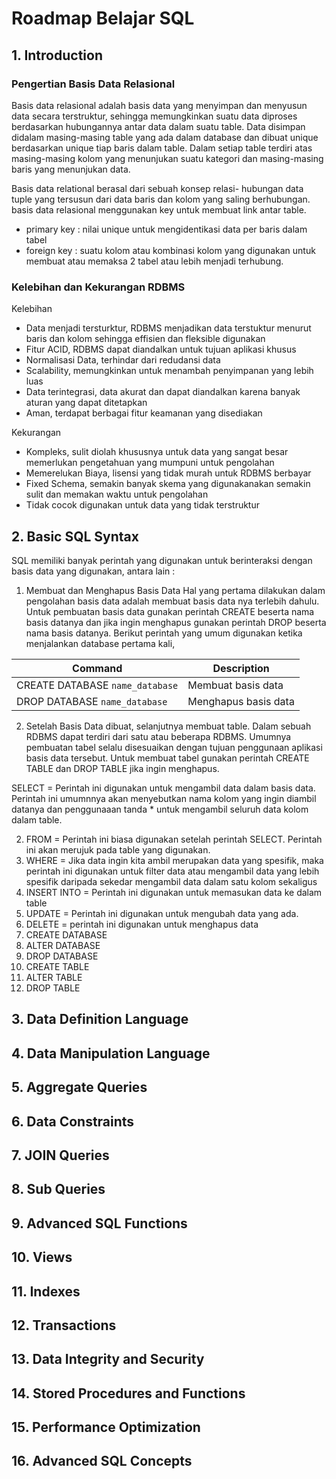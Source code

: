 # Roadmap Belajar SQL 

## 1. Introduction

### Pengertian Basis Data Relasional 
Basis data relasional adalah basis data yang menyimpan dan menyusun data secara terstruktur, sehingga memungkinkan suatu data 
diproses berdasarkan hubungannya antar data dalam suatu table. Data disimpan didalam masing-masing table yang ada dalam database 
dan dibuat unique berdasarkan unique tiap baris dalam table. Dalam setiap table terdiri atas masing-masing kolom yang menunjukan 
suatu kategori dan masing-masing baris yang menunjukan data. 

Basis data relational berasal dari sebuah konsep relasi- hubungan data tuple yang tersusun dari data baris dan kolom yang saling 
berhubungan. basis data relasional menggunakan key untuk membuat link antar table. 
- primary key : nilai unique untuk mengidentikasi data per baris dalam tabel
- foreign key : suatu kolom atau kombinasi kolom yang digunakan untuk membuat atau memaksa 2 tabel atau lebih menjadi terhubung.

### Kelebihan dan Kekurangan RDBMS
Kelebihan
+ Data menjadi tersturktur, RDBMS menjadikan data terstuktur menurut baris dan kolom sehingga effisien dan fleksible digunakan
+ Fitur ACID, RDBMS dapat diandalkan untuk tujuan aplikasi khusus
+ Normalisasi Data, terhindar dari redudansi data 
+ Scalability, memungkinkan untuk menambah penyimpanan yang lebih luas
+ Data terintegrasi, data akurat dan dapat diandalkan karena banyak aturan yang dapat ditetapkan
+ Aman, terdapat berbagai fitur keamanan yang disediakan

Kekurangan
- Kompleks, sulit diolah khususnya untuk data yang sangat besar memerlukan pengetahuan yang mumpuni untuk pengolahan
- Memerelukan Biaya, lisensi yang tidak murah untuk RDBMS berbayar
- Fixed Schema, semakin banyak skema yang digunakanakan semakin sulit dan memakan waktu untuk pengolahan
- Tidak cocok digunakan untuk data yang tidak terstruktur

## 2. Basic SQL Syntax
SQL memiliki banyak perintah yang digunakan untuk berinteraksi dengan basis data yang digunakan, antara lain :

1. Membuat dan Menghapus Basis Data
Hal yang pertama dilakukan dalam pengolahan basis data adalah membuat basis data nya terlebih dahulu. Untuk pembuatan basis data gunakan perintah CREATE beserta nama basis datanya dan jika ingin menghapus gunakan perintah DROP beserta nama basis datanya. Berikut perintah yang umum digunakan ketika menjalankan database pertama kali,

<div align="center">

| Command | Description |
| --- | --- |
| CREATE DATABASE `name_database` | Membuat basis data  |
| DROP DATABASE `name_database` | Menghapus basis data |

</div>

2. Setelah Basis Data dibuat, selanjutnya membuat table. Dalam sebuah RDBMS dapat terdiri dari satu atau beberapa RDBMS. Umumnya pembuatan tabel selalu disesuaikan dengan tujuan penggunaan aplikasi basis data tersebut. Untuk membuat tabel gunakan perintah CREATE TABLE dan DROP TABLE jika ingin menghapus. 

SELECT = Perintah ini digunakan untuk mengambil data dalam basis data. Perintah ini umumnnya akan menyebutkan nama kolom yang 
ingin diambil datanya  dan penggunaaan tanda * untuk mengambil seluruh data kolom dalam table. 

2. FROM = Perintah ini biasa digunakan setelah perintah SELECT. Perintah ini akan merujuk pada table yang digunakan.
3. WHERE = Jika data ingin kita ambil merupakan data yang spesifik, maka perintah ini digunakan untuk filter data atau mengambil 
data yang lebih spesifik daripada sekedar mengambil data dalam satu kolom sekaligus
4. INSERT INTO = Perintah ini digunakan untuk memasukan data ke dalam table
5. UPDATE = Perintah ini digunakan untuk mengubah data yang ada. 
6. DELETE = perintah ini digunakan untuk menghapus data 
7. CREATE DATABASE 
8. ALTER DATABASE
9. DROP DATABASE
10. CREATE TABLE
11. ALTER TABLE
12. DROP TABLE


## 3. Data Definition Language
## 4. Data Manipulation Language
## 5. Aggregate Queries
## 6. Data Constraints
## 7. JOIN Queries
## 8. Sub Queries
## 9. Advanced SQL Functions
## 10. Views
## 11. Indexes
## 12. Transactions
## 13. Data Integrity and Security
## 14. Stored Procedures and Functions
## 15. Performance Optimization
## 16. Advanced SQL Concepts

